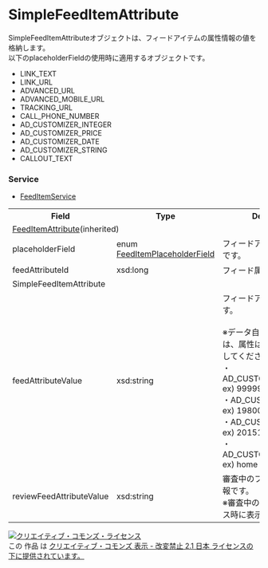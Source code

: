 # SimpleFeedItemAttribute
SimpleFeedItemAttributeオブジェクトは、フィードアイテムの属性情報の値を格納します。<br>
以下のplaceholderFieldの使用時に適用するオブジェクトです。<br>
+ LINK_TEXT
+ LINK_URL
+ ADVANCED_URL
+ ADVANCED_MOBILE_URL
+ TRACKING_URL
+ CALL_PHONE_NUMBER
+ AD_CUSTOMIZER_INTEGER
+ AD_CUSTOMIZER_PRICE
+ AD_CUSTOMIZER_DATE
+ AD_CUSTOMIZER_STRING
+ CALLOUT_TEXT

### Service
+ [FeedItemService](../services/FeedItemService.md)

<table>
 <tr>
  <th>Field</th>
  <th>Type</th>
  <th>Description</th>
  <th>response</th>
  <th>get</th>
  <th>add</th>
  <th>set</th>
  <th>remove</th>
 </tr>
 <tr>
  <td colspan="8"><a href="./FeedItemAttribute.md">FeedItemAttribute</a>(inherited)</td>
 </tr>
 <tr>
  <td>placeholderField</td>
  <td>enum <a href="./FeedItemPlaceholderField.md">FeedItemPlaceholderField</a></td>
  <td>フィードアイテム情報の種類です。</td>
  <td colspan="5"></td>
 </tr>
 <tr>
  <td>feedAttributeId</td>
  <td>xsd:long</td>
  <td>フィード属性IDです。</td>
  <td colspan="5"></td>
 </tr>
 <tr>
  <td colspan="8">SimpleFeedItemAttribute</td>
 </tr>
<tr>
<td>feedAttributeValue</td><td>xsd:string</td><td>フィードアイテム情報の値です。<br><br>
※データ自動挿入の利用時は、属性は以下のように入力してください：<br>
・AD_CUSTOMIZER_INTEGER<br>
ex) 99999999<br>
・AD_CUSTOMIZER_PRICE<br>
ex) 19800 or 19,800<br>
・AD_CUSTOMIZER_DATE<br>
ex) 20151231 235959<br>
・AD_CUSTOMIZER_STRING<br>
ex) home<br>
</td>
<td>yes</td><td>-</td><td>Requirement</td><td>Requirement</td><td>Ignore</td>
</tr>
<tr><td>reviewFeedAttributeValue</td><td>xsd:string</td><td>審査中のフィードアイテム情報です。<br>※審査中の間のみ、レスポンス時に表示されます。</td><td>yes</td><td>-</td><td>Ignore</td><td>Ignore</td><td>Ignore</td>
</tr>
</table>

<a rel="license" href="http://creativecommons.org/licenses/by-nd/2.1/jp/"><img alt="クリエイティブ・コモンズ・ライセンス" style="border-width:0" src="https://i.creativecommons.org/l/by-nd/2.1/jp/88x31.png" /></a><br />この 作品 は <a rel="license" href="http://creativecommons.org/licenses/by-nd/2.1/jp/">クリエイティブ・コモンズ 表示 - 改変禁止 2.1 日本 ライセンスの下に提供されています。</a>
